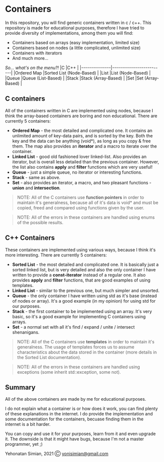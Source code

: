 # Containers
In this repository, you will find generic containers written in c / c++.
This repository is made for educational purposes, therefore I have tried to provide diversity of implementations, among them you will find:
- Containers based on arrays (easy implementation, limited size)
- Containers based on nodes (a little complicated, unlimited size)
- Containers with iterators
- And much more...

_So... what's on the menu?!_
|C              |C++                       |
|---------------|--------------------------|
|Ordered Map    |Sorted List (Node-Based)  |
|List    		     |List (Node-Based)         |
|Queue			       |Queue (List-Based)		      |
|Stack    		    |Stack (Array-Based)       |
|Set			         |Set (Array-Based)		       |


## C containers

All of the containers written in C are implemented using nodes, because I think the array-based containers are boring and non educational.
There are currently 5 containers:
- **Ordered Map** - the most detailed and complicated one.
It contains an unlimited amount of key-data pairs, and is sorted by the key.
Both the key and the data can be anything (void*), as long as you copy & free them.
The map also provides an **iterator** and a macro to iterate over the container.
- **Linked List** - good old fashioned lover linked-list. 
Also provides an iterator, but is overall less detailed than the previous container.
However, the list also contains **apply** and **filter** functions which are very useful!
- **Queue** - just a simple queue, no iterator or interesting functions.
- **Stack** - same as above.
- **Set** - also provides an iterator, a macro, and two pleasant functions - **union** and **intersection**.

>NOTE:  All of the C containers use **function pointers** in order to maintain it's generalness, because all of it's data is void* and must be copied, freed and compared using functions given by the user.

>NOTE:  All of the errors in these containers are handled using enums of the possible results.
 
## C++ Containers

These containers are implemented using various ways, because I think it's more interesting.
There are currently 5 containers:
- **Sorted List** - the most detailed and complicated one.
It is basically just a sorted linked list, but is very detailed and also the only container I have written to provide a **const-iterator** instead of a regular one. 
It also provides **apply** and **filter** functions, that are good examples of using templates.
- **Linked List** - similar to the previous one, but much simpler and unsorted.
- **Queue** - the only container I have written using std as it's base (instead of nodes or array).
It's a good example (in my opinion) for using std for our purposes.
- **Stack** - the first container to be implemented using an array.
It's very basic, so it's a good example for implementing C containers using arrays.
- **Set** - a normal set with all it's find / expand / unite / intersect shenanigans.

>NOTE:  All of the C containers use **templates** in order to maintain it's generalness.
The usage of templates forces us to assume characteristics about the data stored in the container (more details in the Sorted List documentation).

>NOTE:  All of the errors in these containers are handled using exceptions (some inherit std::exception, some not).

## Summary
All of the above containers are made by me for educational purposes.

I do not explain what a container is or how does it work, you can find plenty of these explanations in the internet.
I do provide the implementation and some documentation for the containers, becuase finding them in the internet is a bit harder.

You can copy and use it for your purposes, learn from it and even upgrade it.
The downside is that it might have bugs, because I'm not a master programmer, yet ;)

Yehonatan Simian, 2021 Ⓒ yonisimian@gmail.com
